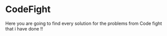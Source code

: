 # CodeFight
Here you are going to find every solution for the problems from Code fight that i have done !!
